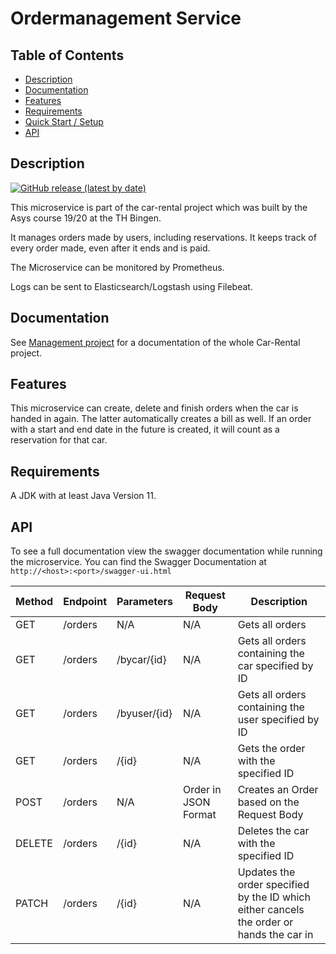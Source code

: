 # Ordermanagement Service
## Table of Contents

- [Description](#description)
- [Documentation](#documentation)
- [Features](#features)
- [Requirements](#requirements)
- [Quick Start / Setup](#quick-start--setup)
- [API](#api)

## Description
[![GitHub release (latest by date)](https://img.shields.io/github/v/release/asys1920/ordermanagementservice)](https://github.com/asys1920/ordermanagementservice/releases/tag/v1.0.0)

This microservice is part of the car-rental project which was built
by the Asys course 19/20 at the TH Bingen.

It manages orders made by users, including reservations. It keeps track of every order made, even after it ends and is paid.

The Microservice can be monitored by Prometheus.

Logs can be sent to Elasticsearch/Logstash using Filebeat.

## Documentation
See [Management project](https://github.com/asys1920/management) for a documentation of the whole Car-Rental project.
## Features
This microservice can create, delete and finish orders when the car is handed in again. The latter automatically creates a bill as well.
If an order with a start and end date in the future is created, it will count as a reservation for that car.

## Requirements
A JDK with at least Java Version 11.

## API
To see a full documentation view the swagger documentation while running the microservice. You can
find the Swagger Documentation at `http://<host>:<port>/swagger-ui.html` 

Method | Endpoint | Parameters | Request Body | Description
--- | --- | ---  | --- | ---
GET | /orders | N/A | N/A | Gets all orders
GET | /orders | /bycar/{id} | N/A | Gets all orders containing the car specified by ID
GET | /orders | /byuser/{id} | N/A | Gets all orders containing the user specified by ID
GET | /orders | /{id} | N/A | Gets the order with the specified ID
POST | /orders | N/A | Order in JSON Format | Creates an Order based on the Request Body
DELETE | /orders | /{id} | N/A | Deletes the car with the specified ID
PATCH | /orders | /{id} | N/A | Updates the order specified by the ID which either cancels the order or hands the car in